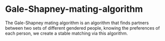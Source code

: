 # Gale-Shapney-mating-algorithm
The Gale-Shapney mating algorithm is an algorithm that finds partners between two sets of different gendered people, knowing the preferences of each person, we create a stable matching via this algorithm.
